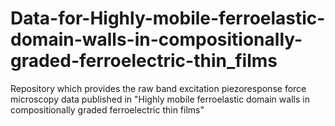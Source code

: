 # Data-for-Highly-mobile-ferroelastic-domain-walls-in-compositionally-graded-ferroelectric-thin_films
Repository which provides the raw band excitation piezoresponse force microscopy data published in "Highly mobile ferroelastic domain walls in compositionally graded ferroelectric thin films"
